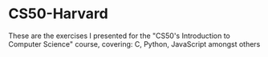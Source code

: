 # CS50-Harvard
These are the exercises I presented for the "CS50's Introduction to Computer Science" course, covering: C, Python, JavaScript amongst others

